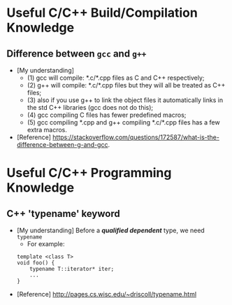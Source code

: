 # Useful C/C++ Build/Compilation Knowledge

## Difference between `gcc` and `g++`
* [My understanding] 
    * (1) gcc will compile: \*.c/\*.cpp files as C and C++ respectively; 
    * (2) g++ will compile: \*.c/\*.cpp files but they will all be treated as C++ files; 
    * (3) also if you use g++ to link the object files it automatically links in the std C++ libraries (gcc does not do this); 
    * (4) gcc compiling C files has fewer predefined macros; 
    * (5) gcc compiling \*.cpp and g++ compiling \*.c/\*.cpp files has a few extra macros.
* [Reference] https://stackoverflow.com/questions/172587/what-is-the-difference-between-g-and-gcc.


# Useful C/C++ Programming Knowledge

## C++ 'typename' keyword
* [My understanding] Before a ***qualified dependent*** type, we need `typename`
    * For example:
    ```
    template <class T>
    void foo() {
        typename T::iterator* iter;
        ...
    }
    ```
*  [Reference] http://pages.cs.wisc.edu/~driscoll/typename.html